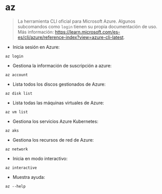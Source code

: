 # az

> La herramienta CLI oficial para Microsoft Azure.
> Algunos subcomandos como `login` tienen su propia documentación de uso.
> Más información: <https://learn.microsoft.com/es-es/cli/azure/reference-index?view=azure-cli-latest>.

- Inicia sesión en Azure:

`az login`

- Gestiona la información de suscripción a azure:

`az account`

- Lista todos los discos gestionados de Azure:

`az disk list`

- Lista todas las máquinas virtuales de Azure:

`az vm list`

- Gestiona los servicios Azure Kubernetes:

`az aks`

- Gestiona los recursos de red de Azure:

`az network`

- Inicia en modo interactivo:

`az interactive`

- Muestra ayuda:

`az --help`
